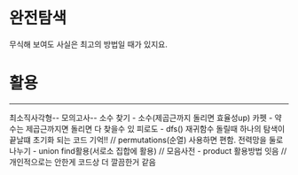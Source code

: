 # 완전탐색
무식해 보여도 사실은 최고의 방법일 때가 있지요.

# 활용
---
최소직사각형--
모의고사--
소수 찾기 - 소수(제곱근까지 돌리면 효율성up)
카펫 - 약수는 제곱근까지면 돌리면 다 찾을수 있
피로도 - dfs() 재귀함수 돌릴때 하나의 탐색이 끝날떄 초기화 되는 코드 기억!! // permutations(순열) 사용하면 편함.
전력망을 둘로 나누기 - union find활용(서로소 집합에 활용) //
모음사전 - product 활용방법 잇음 // 개인적으로는 안한게 코드상 더 깔끔한거 같음 